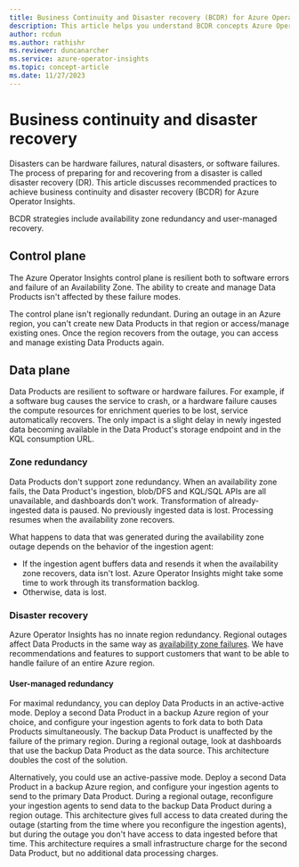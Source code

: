 ```yaml
---
title: Business Continuity and Disaster recovery (BCDR) for Azure Operator Insights
description: This article helps you understand BCDR concepts Azure Operator Insights.
author: rcdun
ms.author: rathishr
ms.reviewer: duncanarcher
ms.service: azure-operator-insights
ms.topic: concept-article
ms.date: 11/27/2023
---
```


# Business continuity and disaster recovery

Disasters can be hardware failures, natural disasters, or software failures. The process of preparing for and recovering from a disaster is called disaster recovery (DR). This article discusses recommended practices to achieve business continuity and disaster recovery (BCDR) for Azure Operator Insights.

BCDR strategies include availability zone redundancy and user-managed recovery.

## Control plane

The Azure Operator Insights control plane is resilient both to software errors and failure of an Availability Zone. The ability to create and manage Data Products isn't affected by these failure modes. 

The control plane isn't regionally redundant. During an outage in an Azure region, you can't create new Data Products in that region or access/manage existing ones. Once the region recovers from the outage, you can access and manage existing Data Products again.

## Data plane

Data Products are resilient to software or hardware failures. For example, if a software bug causes the service to crash, or a hardware failure causes the compute resources for enrichment queries to be lost, service automatically recovers. The only impact is a slight delay in newly ingested data becoming available in the Data Product's storage endpoint and in the KQL consumption URL.

### Zone redundancy

Data Products don't support zone redundancy. When an availability zone fails, the Data Product's ingestion, blob/DFS and KQL/SQL APIs are all unavailable, and dashboards don't work. Transformation of already-ingested data is paused. No previously ingested data is lost. Processing resumes when the availability zone recovers. 

What happens to data that was generated during the availability zone outage depends on the behavior of the ingestion agent:

* If the ingestion agent buffers data and resends it when the availability zone recovers, data isn't lost. Azure Operator Insights might take some time to work through its transformation backlog.
* Otherwise, data is lost.

### Disaster recovery

Azure Operator Insights has no innate region redundancy. Regional outages affect Data Products in the same way as [availability zone failures](#zone-redundancy). We have recommendations and features to support customers that want to be able to handle failure of an entire Azure region. 

#### User-managed redundancy

For maximal redundancy, you can deploy Data Products in an active-active mode. Deploy a second Data Product in a backup Azure region of your choice, and configure your ingestion agents to fork data to both Data Products simultaneously. The backup Data Product is unaffected by the failure of the primary region. During a regional outage, look at dashboards that use the backup Data Product as the data source. This architecture doubles the cost of the solution.

Alternatively, you could use an active-passive mode. Deploy a second Data Product in a backup Azure region, and configure your ingestion agents to send to the primary Data Product. During a regional outage, reconfigure your ingestion agents to send data to the backup Data Product during a region outage. This architecture gives full access to data created during the outage (starting from the time where you reconfigure the ingestion agents), but during the outage you don't have access to data ingested before that time. This architecture requires a small infrastructure charge for the second Data Product, but no additional data processing charges.